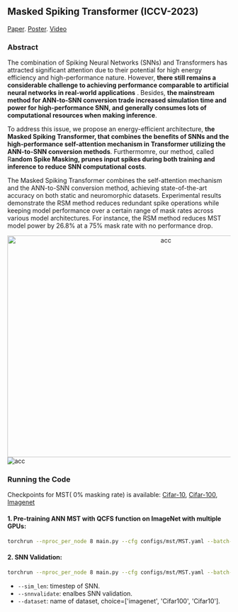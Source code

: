 ## Masked Spiking Transformer (ICCV-2023)

[Paper](https://openaccess.thecvf.com/content/ICCV2023/html/Wang_Masked_Spiking_Transformer_ICCV_2023_paper.html). [Poster](https://github.com/bic-L/Masked-Spiking-Transformer/files/12871675/Masked_Spiking_Transforer_Poster.pdf). [Video](https://user-images.githubusercontent.com/141820457/274327624-16db42f2-2df1-4127-bbac-f746b5aa9534.mp4)

### Abstract
The combination of Spiking Neural Networks (SNNs) and Transformers has attracted significant attention due to their potential for high energy efficiency and high-performance nature. However, **there still remains a considerable challenge to achieving performance comparable to artificial neural networks in real-world applications** .
Besides, **the mainstream method for ANN-to-SNN conversion trade increased simulation time and power for high-performance SNN, and generally consumes lots of computational resources when making inference**.

To address this issue, we propose an energy-efficient architecture, **the Masked Spiking Transformer, that combines the benefits of SNNs and the high-performance self-attention mechanism in Transformer utilizing the ANN-to-SNN conversion methods**. Furthermomre, our method, called R**andom Spike Masking, prunes input spikes during both training and inference to reduce SNN computational costs**. 

The Masked Spiking Transformer combines the self-attention mechanism and the ANN-to-SNN conversion method, achieving state-of-the-art accuracy on both static and neuromorphic datasets. Experimental results demonstrate the RSM method reduces redundant spike operations while keeping model performance over a certain range of mask rates across various model architectures. For instance, the RSM method reduces MST model power by 26.8% at a 75% mask rate with no performance drop. 

<div align="center"> <img src="https://github.com/bic-L/Masked-Spiking-Transformer/blob/master/figures/acc.jpg" width="700" height="500"  alt="acc"/> </div>
<img src="https://github.com/bic-L/Masked-Spiking-Transformer/blob/master/figures/main.jpg"  alt="acc"/><br/>

### Running the Code

Checkpoints for MST( 0% masking rate) is available: [Cifar-10](https://github.com/bic-L/Masked-Spiking-Transformer/releases/download/checkpoint/Cifar10_checkpoint.pth), [Cifar-100](https://github.com/bic-L/Masked-Spiking-Transformer/releases/download/checkpoint/Cifar100_checkpoint.pth), [Imagenet](https://github.com/bic-L/Masked-Spiking-Transformer/releases/download/checkpoint/imagenet_checkpoint.pth)

#### 1. Pre-training ANN MST with QCFS function on ImageNet with multiple GPUs:
```bash
torchrun --nproc_per_node 8 main.py --cfg configs/mst/MST.yaml --batch-size 128
```

#### 2. SNN Validation:
```bash
torchrun --nproc_per_node 8 main.py --cfg configs/mst/MST.yaml --batch-size 128 --snnvalidate True --sim_len 128 --pretrained /path/to/weight/ --dataset imagenet
```
- `--sim_len`: timestep of SNN.
- `--snnvalidate`: enalbes SNN validation.
- `--dataset`: name of dataset, choice=['imagenet', 'Cifar100', 'Cifar10'].

